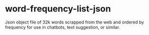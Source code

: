 # word-frequency-list-json
Json object file of 32k words scrapped from the web and ordered by frequency for use in chatbots, text suggestion, or similar.
